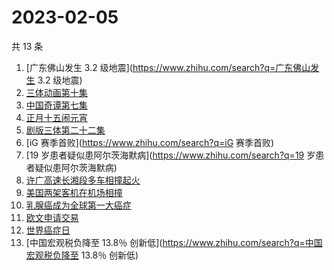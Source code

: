 # 2023-02-05

共 13 条

<!-- BEGIN -->
<!-- 最后更新时间 Sun Feb 05 2023 21:11:29 GMT+0800 (China Standard Time) -->

1. [广东佛山发生 3.2 级地震](https://www.zhihu.com/search?q=广东佛山发生 3.2
   级地震)
1. [三体动画第十集](https://www.zhihu.com/search?q=三体动画第十集)
1. [中国奇谭第七集](https://www.zhihu.com/search?q=中国奇谭第七集)
1. [正月十五闹元宵](https://www.zhihu.com/search?q=正月十五闹元宵)
1. [剧版三体第二十二集](https://www.zhihu.com/search?q=剧版三体第二十二集)
1. [iG 赛季首败](https://www.zhihu.com/search?q=iG 赛季首败)
1. [19 岁患者疑似患阿尔茨海默病](https://www.zhihu.com/search?q=19
   岁患者疑似患阿尔茨海默病)
1. [许广高速长湘段多车相撞起火](https://www.zhihu.com/search?q=许广高速长湘段多车相撞起火)
1. [美国两架客机在机场相撞](https://www.zhihu.com/search?q=美国两架客机在机场相撞)
1. [乳腺癌成为全球第一大癌症](https://www.zhihu.com/search?q=乳腺癌成为全球第一大癌症)
1. [欧文申请交易](https://www.zhihu.com/search?q=欧文申请交易)
1. [世界癌症日](https://www.zhihu.com/search?q=世界癌症日)
1. [中国宏观税负降至 13.8％
   创新低](https://www.zhihu.com/search?q=中国宏观税负降至 13.8％ 创新低)

<!-- END -->
